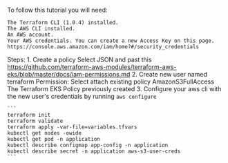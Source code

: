 To follow this tutorial you will need:

    The Terraform CLI (1.0.4) installed.
    The AWS CLI installed.
    An AWS account.
    Your AWS credentials. You can create a new Access Key on this page. https://console.aws.amazon.com/iam/home?#/security_credentials

Steps:
    1. Create a policy
        Select JSON and past this https://github.com/terraform-aws-modules/terraform-aws-eks/blob/master/docs/iam-permissions.md
    2. Create new user named terraform
    Permission:
        Select attach existing policy
            AmazonS3FullAccess
            The Terraform EKS Policy previously created
    3. Configure your aws cli with the new user's credentials by running `aws configure`

    
    ```
    terraform init
    terraform validate
    terraform apply -var-file=variables.tfvars
    kubectl get nodes -owide
    kubectl get pod -n application
    kubectl describe configmap app-config -n application
    kubectl describe secret -n application aws-s3-user-creds
    ```
